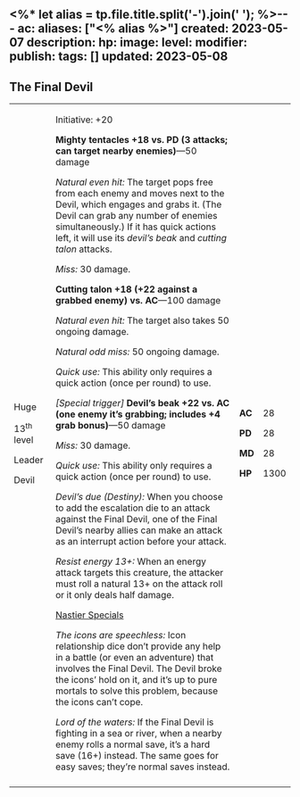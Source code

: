 <%* let alias = tp.file.title.split('-').join(' '); %>---
ac: 
aliases: ["<% alias %>"]
created: 2023-05-07
description: 
hp: 
image: 
level: 
modifier: 
publish: 
tags: []
updated: 2023-05-08
---

## The Final Devil

<table>
<colgroup>
<col style="width: 15%" />
<col style="width: 71%" />
<col style="width: 5%" />
<col style="width: 7%" />
</colgroup>
<tbody>
<tr class="odd">
<td><p>Huge</p>
<p>13<sup>th</sup> level</p>
<p>Leader</p>
<p>Devil</p></td>
<td><p>Initiative: +20</p>
<p><strong>Mighty tentacles +18 vs. PD (3 attacks; can target nearby
enemies)</strong>—50 damage</p>
<p><em>Natural even hit:</em> The target pops free from each enemy and
moves next to the Devil, which engages and grabs it. (The Devil can grab
any number of enemies simultaneously.) If it has quick actions left, it
will use its <em>devil’s beak</em> and <em>cutting talon</em>
attacks.</p>
<p><em>Miss:</em> 30 damage.</p>
<p><strong>Cutting talon +18 (+22 against a grabbed enemy) vs.
AC</strong>—100 damage</p>
<p><em>Natural even hit:</em> The target also takes 50 ongoing
damage.</p>
<p><em>Natural odd miss:</em> 50 ongoing damage.</p>
<p><em>Quick use:</em> This ability only requires a quick action (once
per round) to use.</p>
<p><em>[Special trigger]</em> <strong>Devil’s beak +22 vs. AC (one enemy
it’s grabbing; includes +4 grab bonus)</strong>—50 damage</p>
<p><em>Miss:</em> 30 damage.</p>
<p><em>Quick use:</em> This ability only requires a quick action (once
per round) to use.</p>
<p><em>Devil’s due (Destiny):</em> When you choose to add the escalation
die to an attack against the Final Devil, one of the Final Devil’s
nearby allies can make an attack as an interrupt action before your
attack.</p>
<p><em>Resist energy 13+:</em> When an energy attack targets this
creature, the attacker must roll a natural 13+ on the attack roll or it
only deals half damage.</p>
<p><u>Nastier Specials</u></p>
<p><em>The icons are speechless:</em> Icon relationship dice don’t
provide any help in a battle (or even an adventure) that involves the
Final Devil. The Devil broke the icons’ hold on it, and it’s up to pure
mortals to solve this problem, because the icons can’t cope.</p>
<p><em>Lord of the waters:</em> If the Final Devil is fighting in a sea
or river, when a nearby enemy rolls a normal save, it’s a hard save
(16+) instead. The same goes for easy saves; they’re normal saves
instead.</p></td>
<td><p><strong>AC</strong></p>
<p><strong>PD</strong></p>
<p><strong>MD</strong></p>
<p><strong>HP</strong></p></td>
<td><p>28</p>
<p>28</p>
<p>28</p>
<p>1300</p></td>
</tr>
<tr class="even">
<td></td>
<td></td>
<td></td>
<td></td>
</tr>
</tbody>
</table>
